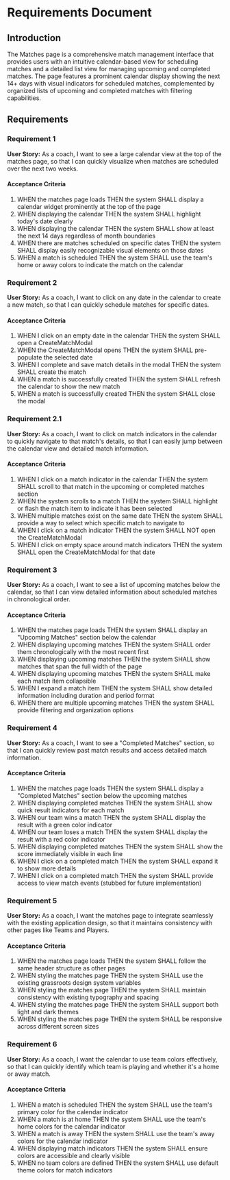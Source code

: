 # Requirements Document

## Introduction

The Matches page is a comprehensive match management interface that provides users with an intuitive calendar-based view for scheduling matches and a detailed list view for managing upcoming and completed matches. The page features a prominent calendar display showing the next 14+ days with visual indicators for scheduled matches, complemented by organized lists of upcoming and completed matches with filtering capabilities.

## Requirements

### Requirement 1

**User Story:** As a coach, I want to see a large calendar view at the top of the matches page, so that I can quickly visualize when matches are scheduled over the next two weeks.

#### Acceptance Criteria

1. WHEN the matches page loads THEN the system SHALL display a calendar widget prominently at the top of the page
2. WHEN displaying the calendar THEN the system SHALL highlight today's date clearly
3. WHEN displaying the calendar THEN the system SHALL show at least the next 14 days regardless of month boundaries
4. WHEN there are matches scheduled on specific dates THEN the system SHALL display easily recognizable visual elements on those dates
5. WHEN a match is scheduled THEN the system SHALL use the team's home or away colors to indicate the match on the calendar

### Requirement 2

**User Story:** As a coach, I want to click on any date in the calendar to create a new match, so that I can quickly schedule matches for specific dates.

#### Acceptance Criteria

1. WHEN I click on an empty date in the calendar THEN the system SHALL open a CreateMatchModal
2. WHEN the CreateMatchModal opens THEN the system SHALL pre-populate the selected date
3. WHEN I complete and save match details in the modal THEN the system SHALL create the match
4. WHEN a match is successfully created THEN the system SHALL refresh the calendar to show the new match
5. WHEN a match is successfully created THEN the system SHALL close the modal

### Requirement 2.1

**User Story:** As a coach, I want to click on match indicators in the calendar to quickly navigate to that match's details, so that I can easily jump between the calendar view and detailed match information.

#### Acceptance Criteria

1. WHEN I click on a match indicator in the calendar THEN the system SHALL scroll to that match in the upcoming or completed matches section
2. WHEN the system scrolls to a match THEN the system SHALL highlight or flash the match item to indicate it has been selected
3. WHEN multiple matches exist on the same date THEN the system SHALL provide a way to select which specific match to navigate to
4. WHEN I click on a match indicator THEN the system SHALL NOT open the CreateMatchModal
5. WHEN I click on empty space around match indicators THEN the system SHALL open the CreateMatchModal for that date

### Requirement 3

**User Story:** As a coach, I want to see a list of upcoming matches below the calendar, so that I can view detailed information about scheduled matches in chronological order.

#### Acceptance Criteria

1. WHEN the matches page loads THEN the system SHALL display an "Upcoming Matches" section below the calendar
2. WHEN displaying upcoming matches THEN the system SHALL order them chronologically with the most recent first
3. WHEN displaying upcoming matches THEN the system SHALL show matches that span the full width of the page
4. WHEN displaying upcoming matches THEN the system SHALL make each match item collapsible
5. WHEN I expand a match item THEN the system SHALL show detailed information including duration and period format
6. WHEN there are multiple upcoming matches THEN the system SHALL provide filtering and organization options

### Requirement 4

**User Story:** As a coach, I want to see a "Completed Matches" section, so that I can quickly review past match results and access detailed match information.

#### Acceptance Criteria

1. WHEN the matches page loads THEN the system SHALL display a "Completed Matches" section below the upcoming matches
2. WHEN displaying completed matches THEN the system SHALL show quick result indicators for each match
3. WHEN our team wins a match THEN the system SHALL display the result with a green color indicator
4. WHEN our team loses a match THEN the system SHALL display the result with a red color indicator
5. WHEN displaying completed matches THEN the system SHALL show the score immediately visible in each line
6. WHEN I click on a completed match THEN the system SHALL expand it to show more details
7. WHEN I click on a completed match THEN the system SHALL provide access to view match events (stubbed for future implementation)

### Requirement 5

**User Story:** As a coach, I want the matches page to integrate seamlessly with the existing application design, so that it maintains consistency with other pages like Teams and Players.

#### Acceptance Criteria

1. WHEN the matches page loads THEN the system SHALL follow the same header structure as other pages
2. WHEN styling the matches page THEN the system SHALL use the existing grassroots design system variables
3. WHEN styling the matches page THEN the system SHALL maintain consistency with existing typography and spacing
4. WHEN styling the matches page THEN the system SHALL support both light and dark themes
5. WHEN styling the matches page THEN the system SHALL be responsive across different screen sizes

### Requirement 6

**User Story:** As a coach, I want the calendar to use team colors effectively, so that I can quickly identify which team is playing and whether it's a home or away match.

#### Acceptance Criteria

1. WHEN a match is scheduled THEN the system SHALL use the team's primary color for the calendar indicator
2. WHEN a match is at home THEN the system SHALL use the team's home colors for the calendar indicator
3. WHEN a match is away THEN the system SHALL use the team's away colors for the calendar indicator
4. WHEN displaying match indicators THEN the system SHALL ensure colors are accessible and clearly visible
5. WHEN no team colors are defined THEN the system SHALL use default theme colors for match indicators